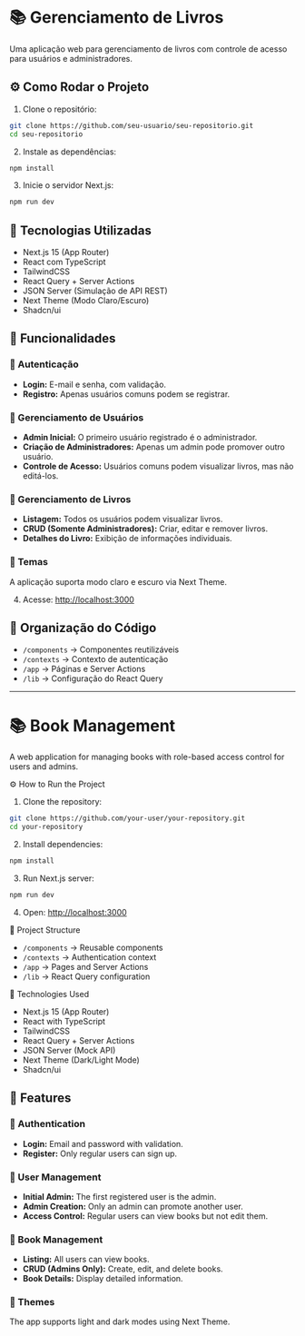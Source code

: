 <!-- TODO: Organize multiple languages -->

# 📚 Gerenciamento de Livros

Uma aplicação web para gerenciamento de livros com controle de acesso para usuários e administradores.

## ⚙️ Como Rodar o Projeto

1. Clone o repositório:

```sh
git clone https://github.com/seu-usuario/seu-repositorio.git
cd seu-repositorio
```

2. Instale as dependências:

```sh
npm install
```

3. Inicie o servidor Next.js:

```sh
npm run dev
```

## 🚀 Tecnologias Utilizadas

- Next.js 15 (App Router)
- React com TypeScript
- TailwindCSS
- React Query + Server Actions
- JSON Server (Simulação de API REST)
- Next Theme (Modo Claro/Escuro)
- Shadcn/ui

## 📌 Funcionalidades

### 🔑 Autenticação

- **Login:** E-mail e senha, com validação.
- **Registro:** Apenas usuários comuns podem se registrar.

### 👥 Gerenciamento de Usuários

- **Admin Inicial:** O primeiro usuário registrado é o administrador.
- **Criação de Administradores:** Apenas um admin pode promover outro usuário.
- **Controle de Acesso:** Usuários comuns podem visualizar livros, mas não editá-los.

### 📖 Gerenciamento de Livros

- **Listagem:** Todos os usuários podem visualizar livros.
- **CRUD (Somente Administradores):** Criar, editar e remover livros.
- **Detalhes do Livro:** Exibição de informações individuais.

### 🎨 Temas

A aplicação suporta modo claro e escuro via Next Theme.

4. Acesse: [http://localhost:3000](http://localhost:3000)

## 📌 Organização do Código

- `/components` → Componentes reutilizáveis
- `/contexts` → Contexto de autenticação
- `/app` → Páginas e Server Actions
- `/lib` → Configuração do React Query

---

# 📚 Book Management

A web application for managing books with role-based access control for users and admins.

⚙️ How to Run the Project

1. Clone the repository:

```sh
git clone https://github.com/your-user/your-repository.git
cd your-repository
```

2. Install dependencies:

```sh
npm install
```

3. Run Next.js server:

```sh
npm run dev
```

4. Open: [http://localhost:3000](http://localhost:3000)

📌 Project Structure

- `/components` → Reusable components
- `/contexts` → Authentication context
- `/app` → Pages and Server Actions
- `/lib` → React Query configuration

🚀 Technologies Used

- Next.js 15 (App Router)
- React with TypeScript
- TailwindCSS
- React Query + Server Actions
- JSON Server (Mock API)
- Next Theme (Dark/Light Mode)
- Shadcn/ui

## 📌 Features

### 🔑 Authentication

- **Login:** Email and password with validation.
- **Register:** Only regular users can sign up.

### 👥 User Management

- **Initial Admin:** The first registered user is the admin.
- **Admin Creation:** Only an admin can promote another user.
- **Access Control:** Regular users can view books but not edit them.

### 📖 Book Management

- **Listing:** All users can view books.
- **CRUD (Admins Only):** Create, edit, and delete books.
- **Book Details:** Display detailed information.

### 🎨 Themes

The app supports light and dark modes using Next Theme.
